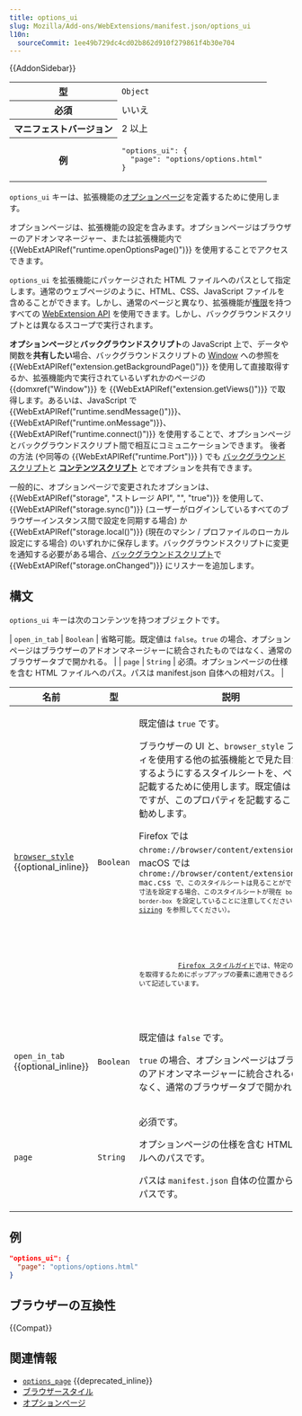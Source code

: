 ```yaml
---
title: options_ui
slug: Mozilla/Add-ons/WebExtensions/manifest.json/options_ui
l10n:
  sourceCommit: 1ee49b729dc4cd02b862d910f279861f4b30e704
---
```


{{AddonSidebar}}

<table class="fullwidth-table standard-table">
  <tbody>
    <tr>
      <th scope="row">型</th>
      <td><code>Object</code></td>
    </tr>
    <tr>
      <th scope="row">必須</th>
      <td>いいえ</td>
    </tr>
    <tr>
      <th scope="row">マニフェストバージョン</th>
      <td>2 以上</td>
    </tr>
    <tr>
      <th scope="row">例</th>
      <td>
        <pre class="brush: json;">
"options_ui": {
  "page": "options/options.html"
}</pre
        >
      </td>
    </tr>
  </tbody>
</table>

`options_ui` キーは、拡張機能の[オプションページ](/ja/docs/Mozilla/Add-ons/WebExtensions/user_interface/Options_pages)を定義するために使用します。

オプションページは、拡張機能の設定を含みます。オプションページはブラウザーのアドオンマネージャー、または拡張機能内で {{WebExtAPIRef("runtime.openOptionsPage()")}} を使用することでアクセスできます。

`options_ui` を拡張機能にパッケージされた HTML ファイルへのパスとして指定します。通常のウェブページのように、HTML、CSS、JavaScript ファイルを含めることができます。しかし、通常のページと異なり、拡張機能が[権限](/ja/docs/Mozilla/Add-ons/WebExtensions/manifest.json/permissions)を持つすべての [WebExtension API](/ja/docs/Mozilla/Add-ons/WebExtensions/API) を使用できます。しかし、バックグラウンドスクリプトとは異なるスコープで実行されます。

**オプションページ**と**バックグラウンドスクリプト**の JavaScript 上で、データや関数を**共有したい**場合、バックグラウンドスクリプトの [Window](/ja/docs/Web/API/Window) への参照を {{WebExtAPIRef("extension.getBackgroundPage()")}} を使用して直接取得するか、拡張機能内で実行されているいずれかのページの {{domxref("Window")}} を {{WebExtAPIRef("extension.getViews()")}} で取得します。あるいは、JavaScript で {{WebExtAPIRef("runtime.sendMessage()")}}、{{WebExtAPIRef("runtime.onMessage")}}、{{WebExtAPIRef("runtime.connect()")}} を使用することで、オプションページとバックグラウンドスクリプト間で相互にコミュニケーションできます。
後者の方法 (や同等の {{WebExtAPIRef("runtime.Port")}} ) でも [バックグラウンドスクリプト](/ja/docs/Mozilla/Add-ons/WebExtensions/Anatomy_of_a_WebExtension#background_scripts)と **[コンテンツスクリプト](/ja/docs/Mozilla/Add-ons/WebExtensions/Content_scripts)** とでオプションを共有できます。

一般的に、オプションページで変更されたオプションは、{{WebExtAPIRef("storage", "ストレージ API", "", "true")}} を使用して、{{WebExtAPIRef("storage.sync()")}} (ユーザーがログインしているすべてのブラウザーインスタンス間で設定を同期する場合) か {{WebExtAPIRef("storage.local()")}} (現在のマシン / プロファイルのローカル設定にする場合) のいずれかに保存します。バックグラウンドスクリプトに変更を通知する必要がある場合、[バックグラウンドスクリプト](/ja/docs/Mozilla/Add-ons/WebExtensions/Anatomy_of_a_WebExtension#background_scripts)で {{WebExtAPIRef("storage.onChanged")}} にリスナーを追加します。

## 構文

`options_ui` キーは次のコンテンツを持つオブジェクトです。

| `open_in_tab`   | `Boolean` | 省略可能。既定値は `false`。`true` の場合、オプションページはブラウザーのアドオンマネージャーに統合されたものではなく、通常のブラウザータブで開かれる。                                                                                                                                                                                                                                                                                                                                                                                                   |
| `page`          | `String`  | 必須。オプションページの仕様を含む HTML ファイルへのパス。パスは manifest.json 自体への相対パス。                                                                                                                                                                                                                                                                                                                                                                                                                                                         |

<table class="fullwidth-table standard-table">
  <thead>
    <tr>
      <th scope="col">名前</th>
      <th scope="col">型</th>
      <th scope="col">説明</th>
    </tr>
  </thead>
  <tbody>
    <tr>
      <td>
        <code
          ><a
            href="/ja/docs/Mozilla/Add-ons/WebExtensions/user_interface/Browser_styles"
            >browser_style</a
          ></code
        ><br />{{optional_inline}}
      </td>
      <td><code>Boolean</code></td>
      <td>
        <p>既定値は <code>true</code> です。</p>
        <p>
          ブラウザーの UI と、<code>browser_style</code> プロパティを使用する他の拡張機能とで見た目が一致するようにするスタイルシートを、ページに記載するために使用します。既定値は <code>true</code> ですが、このプロパティを記載することをお勧めします。
        </p>
        <p>
          Firefox では <code>chrome://browser/content/extension.css</code>、macOS では <code>chrome://browser/content/extension-mac.css<code> で、このスタイルシートは見ることができます。寸法を設定する場合、このスタイルシートが現在 <code>box-sizing: border-box</code> を設定していることに注意してください（<a href="/ja/docs/Web/CSS/box-sizing">box-sizing</a> を参照してください）。
        </p>
        <p>
          <a class="external external-icon" href="https://design.firefox.com/photon/">Firefox スタイルガイド</a>では、特定のスタイルを取得するためにポップアップの要素に適用できるクラスについて記述しています。
        </p>
      </td>
    </tr>
    <tr>
      <td><code>open_in_tab</code><br />{{optional_inline}}</td>
      <td><code>Boolean</code></td>
      <td>
        <p>既定値は <code>false</code> です。</p>
        <p>
          <code>true</code> の場合、オプションページはブラウザーのアドオンマネージャーに統合されるのではなく、通常のブラウザータブで開かれます。
        </p>
      </td>
    </tr>
    <tr>
      <td><code>page</code></td>
      <td><code>String</code></td>
      <td>
        <p>必須です。</p>
        <p>
          オプションページの仕様を含む HTML ファイルへのパスです。
        </p>
        <p>
          パスは <code>manifest.json</code> 自体の位置からの相対パスです。
        </p>
      </td>
    </tr>
  </tbody>
</table>

## 例

```json
"options_ui": {
  "page": "options/options.html"
}
```

## ブラウザーの互換性

{{Compat}}

## 関連情報

- [`options_page`](/ja/docs/Mozilla/Add-ons/WebExtensions/manifest.json/options_page) {{deprecated_inline}}
- [ブラウザースタイル](/ja/docs/Mozilla/Add-ons/WebExtensions/user_interface/Browser_styles)
- [オプションページ](/ja/docs/Mozilla/Add-ons/WebExtensions/user_interface/Options_pages)
